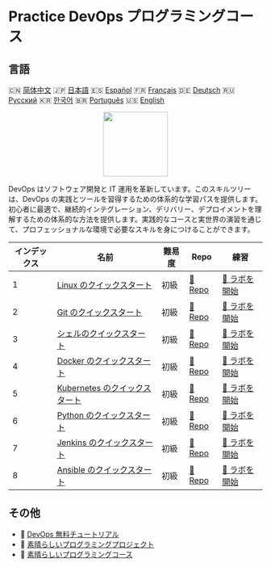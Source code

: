 # Practice DevOps プログラミングコース

## 言語

🇨🇳 [简体中文](README_zh.md) 🇯🇵 [日本語](README_ja.md) 🇪🇸 [Español](README_es.md) 🇫🇷 [Français](README_fr.md) 🇩🇪 [Deutsch](README_de.md) 🇷🇺 [Русский](README_ru.md) 🇰🇷 [한국어](README_ko.md) 🇧🇷 [Português](README_pt.md) 🇺🇸 [English](README.md) 

<div align="center">
<img width="128px" src="https://file.labex.io/path/a3Od9y18p0bV.png">
</div>

DevOps はソフトウェア開発と IT 運用を革新しています。このスキルツリーは、DevOps の実践とツールを習得するための体系的な学習パスを提供します。初心者に最適で、継続的インテグレーション、デリバリー、デプロイメントを理解するための体系的な方法を提供します。実践的なコースと実世界の演習を通じて、プロフェッショナルな環境で必要なスキルを身につけることができます。

|   インデックス | 名前                                                                                     | 難易度   | Repo                                                                 | 練習                                                                     |
|----------------|------------------------------------------------------------------------------------------|----------|----------------------------------------------------------------------|--------------------------------------------------------------------------|
|              1 | [Linux のクイックスタート](https://labex.io/ja/courses/quick-start-with-linux)           | 初級     | [🔗 Repo](https://github.com/labex-labs/quick-start-with-linux)      | [🚀 ラボを開始](https://labex.io/ja/courses/quick-start-with-linux)      |
|              2 | [Git のクイックスタート](https://labex.io/ja/courses/quick-start-with-git)               | 初級     | [🔗 Repo](https://github.com/labex-labs/quick-start-with-git)        | [🚀 ラボを開始](https://labex.io/ja/courses/quick-start-with-git)        |
|              3 | [シェルのクイックスタート](https://labex.io/ja/courses/quick-start-with-shell)           | 初級     | [🔗 Repo](https://github.com/labex-labs/quick-start-with-shell)      | [🚀 ラボを開始](https://labex.io/ja/courses/quick-start-with-shell)      |
|              4 | [Docker のクイックスタート](https://labex.io/ja/courses/quick-start-with-docker)         | 初級     | [🔗 Repo](https://github.com/labex-labs/quick-start-with-docker)     | [🚀 ラボを開始](https://labex.io/ja/courses/quick-start-with-docker)     |
|              5 | [Kubernetes のクイックスタート](https://labex.io/ja/courses/quick-start-with-kubernetes) | 初級     | [🔗 Repo](https://github.com/labex-labs/quick-start-with-kubernetes) | [🚀 ラボを開始](https://labex.io/ja/courses/quick-start-with-kubernetes) |
|              6 | [Python のクイックスタート](https://labex.io/ja/courses/quick-start-with-python)         | 初級     | [🔗 Repo](https://github.com/labex-labs/quick-start-with-python)     | [🚀 ラボを開始](https://labex.io/ja/courses/quick-start-with-python)     |
|              7 | [Jenkins のクイックスタート](https://labex.io/ja/courses/quick-start-with-jenkins)       | 初級     | [🔗 Repo](https://github.com/labex-labs/quick-start-with-jenkins)    | [🚀 ラボを開始](https://labex.io/ja/courses/quick-start-with-jenkins)    |
|              8 | [Ansible のクイックスタート](https://labex.io/ja/courses/quick-start-with-ansible)       | 初級     | [🔗 Repo](https://github.com/labex-labs/quick-start-with-ansible)    | [🚀 ラボを開始](https://labex.io/ja/courses/quick-start-with-ansible)    |

## その他

- 🔗 [DevOps 無料チュートリアル](https://github.com/labex-labs/devops-free-tutorials)
- 🔗 [素晴らしいプログラミングプロジェクト](https://github.com/labex-labs/awesome-programming-projects)
- 🔗 [素晴らしいプログラミングコース](https://github.com/labex-labs/awesome-programming-courses)

